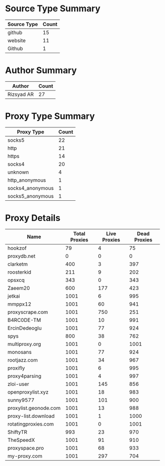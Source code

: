 # Source Type Summary

| Source Type | Count |
|-------------|-------|
| github | 15 |
| website | 11 |
| Github | 1 |


# Author Summary

| Author | Count |
|--------|-------|
| Rizsyad AR | 27 |


# Proxy Type Summary

| Proxy Type | Count |
|------------|-------|
| socks5 | 22 |
| http | 21 |
| https | 14 |
| socks4 | 20 |
| unknown | 4 |
| http_anonymous | 1 |
| socks4_anonymous | 1 |
| socks5_anonymous | 1 |


# Proxy Details

| Name | Total Proxies | Live Proxies | Dead Proxies |
|------|---------------|--------------|---------------|
| hookzof | 79 | 4 | 75 |
| proxydb.net | 0 | 0 | 0 |
| clarketm | 400 | 3 | 397 |
| roosterkid | 211 | 9 | 202 |
| opsxcq | 343 | 0 | 343 |
| Zaeem20 | 600 | 177 | 423 |
| jetkai | 1001 | 6 | 995 |
| mmppx12 | 1001 | 60 | 941 |
| proxyscrape.com | 1001 | 750 | 251 |
| B4RC0DE-TM | 1001 | 10 | 991 |
| ErcinDedeoglu | 1001 | 77 | 924 |
| spys | 800 | 38 | 762 |
| multiproxy.org | 1001 | 0 | 1001 |
| monosans | 1001 | 77 | 924 |
| rootjazz.com | 1001 | 34 | 967 |
| proxifly | 1001 | 6 | 995 |
| proxy4parsing | 1001 | 4 | 997 |
| zloi-user | 1001 | 145 | 856 |
| openproxylist.xyz | 1001 | 18 | 983 |
| sunny9577 | 1001 | 101 | 900 |
| proxylist.geonode.com | 1001 | 13 | 988 |
| proxy-list.download | 1001 | 1 | 1000 |
| rotatingproxies.com | 1001 | 0 | 1001 |
| ShiftyTR | 993 | 23 | 970 |
| TheSpeedX | 1001 | 91 | 910 |
| proxyspace.pro | 1001 | 68 | 933 |
| my-proxy.com | 1001 | 297 | 704 |
